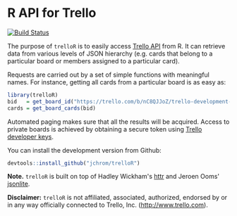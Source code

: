 
<!-- README.md is generated from README.Rmd. Please edit that file -->
R API for Trello
================

[![Build Status](https://travis-ci.org/jchrom/trelloR.svg?branch=master)](https://travis-ci.org/jchrom/trelloR)

The purpose of `trelloR` is to easily access [Trello API](https://developers.trello.com/) from R. It can retrieve data from various levels of JSON hierarchy (e.g. cards that belong to a particular board or members assigned to a particular card).

Requests are carried out by a set of simple functions with meaningful names. For instance, getting all cards from a particular board is as easy as:

``` r
library(trelloR)
bid   = get_board_id("https://trello.com/b/nC8QJJoZ/trello-development-roadmap")
cards = get_board_cards(bid)
```

Automated paging makes sure that all the results will be acquired. Access to private boards is achieved by obtaining a secure token using [Trello developer keys](https://developers.trello.com/get-started/start-building#connect).

You can install the development version from Github:

``` r
devtools::install_github("jchrom/trelloR")
```

**Note.** `trelloR` is built on top of Hadley Wickham's [httr](https://cran.r-project.org/package=httr) and Jeroen Ooms' [jsonlite](https://cran.r-project.org/package=jsonlite).

**Disclaimer:** `trelloR` is not affiliated, associated, authorized, endorsed by or in any way officially connected to Trello, Inc. (<http://www.trello.com>).
